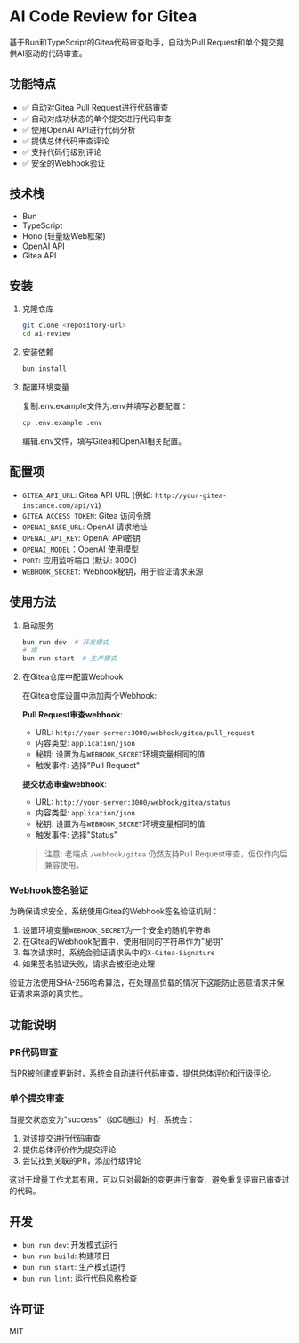 # AI Code Review for Gitea

基于Bun和TypeScript的Gitea代码审查助手，自动为Pull Request和单个提交提供AI驱动的代码审查。

## 功能特点

- ✅ 自动对Gitea Pull Request进行代码审查
- ✅ 自动对成功状态的单个提交进行代码审查
- ✅ 使用OpenAI API进行代码分析
- ✅ 提供总体代码审查评论
- ✅ 支持代码行级别评论
- ✅ 安全的Webhook验证

## 技术栈

- Bun
- TypeScript
- Hono (轻量级Web框架)
- OpenAI API
- Gitea API

## 安装

1. 克隆仓库

   ```bash
   git clone <repository-url>
   cd ai-review
   ```

2. 安装依赖

   ```bash
   bun install
   ```

3. 配置环境变量

   复制.env.example文件为.env并填写必要配置：

   ```bash
   cp .env.example .env
   ```

   编辑.env文件，填写Gitea和OpenAI相关配置。

## 配置项

- `GITEA_API_URL`: Gitea API URL (例如: `http://your-gitea-instance.com/api/v1`)
- `GITEA_ACCESS_TOKEN`: Gitea 访问令牌
- `OPENAI_BASE_URL`: OpenAI 请求地址
- `OPENAI_API_KEY`: OpenAI API密钥
- `OPENAI_MODEL`：OpenAI 使用模型
- `PORT`: 应用监听端口 (默认: 3000)
- `WEBHOOK_SECRET`: Webhook秘钥，用于验证请求来源

## 使用方法

1. 启动服务

   ```bash
   bun run dev  # 开发模式
   # 或
   bun run start  # 生产模式
   ```

2. 在Gitea仓库中配置Webhook

   在Gitea仓库设置中添加两个Webhook:

   **Pull Request审查webhook**:
   - URL: `http://your-server:3000/webhook/gitea/pull_request`
   - 内容类型: `application/json`
   - 秘钥: 设置为与`WEBHOOK_SECRET`环境变量相同的值
   - 触发事件: 选择"Pull Request"

   **提交状态审查webhook**:
   - URL: `http://your-server:3000/webhook/gitea/status`
   - 内容类型: `application/json`
   - 秘钥: 设置为与`WEBHOOK_SECRET`环境变量相同的值
   - 触发事件: 选择"Status"

   > 注意: 老端点 `/webhook/gitea` 仍然支持Pull Request审查，但仅作向后兼容使用。

### Webhook签名验证

为确保请求安全，系统使用Gitea的Webhook签名验证机制：

1. 设置环境变量`WEBHOOK_SECRET`为一个安全的随机字符串
2. 在Gitea的Webhook配置中，使用相同的字符串作为"秘钥"
3. 每次请求时，系统会验证请求头中的`X-Gitea-Signature`
4. 如果签名验证失败，请求会被拒绝处理

验证方法使用SHA-256哈希算法，在处理高负载的情况下这能防止恶意请求并保证请求来源的真实性。

## 功能说明

### PR代码审查

当PR被创建或更新时，系统会自动进行代码审查，提供总体评价和行级评论。

### 单个提交审查

当提交状态变为"success"（如CI通过）时，系统会：

1. 对该提交进行代码审查
2. 提供总体评价作为提交评论
3. 尝试找到关联的PR，添加行级评论

这对于增量工作尤其有用，可以只对最新的变更进行审查，避免重复评审已审查过的代码。

## 开发

- `bun run dev`: 开发模式运行
- `bun run build`: 构建项目
- `bun run start`: 生产模式运行
- `bun run lint`: 运行代码风格检查

## 许可证

MIT

